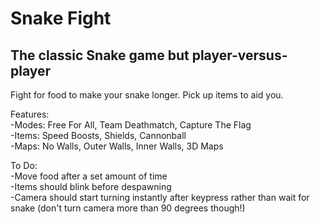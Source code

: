 # Snake Fight

## The classic Snake game but player-versus-player

Fight for food to make your snake longer. Pick up items to aid you.


Features:  
-Modes: Free For All, Team Deathmatch, Capture The Flag  
-Items: Speed Boosts, Shields, Cannonball  
-Maps: No Walls, Outer Walls, Inner Walls, 3D Maps  


To Do:  
-Move food after a set amount of time  
-Items should blink before despawning  
-Camera should start turning instantly after keypress rather than wait for snake (don't turn camera more than 90 degrees though!)  


